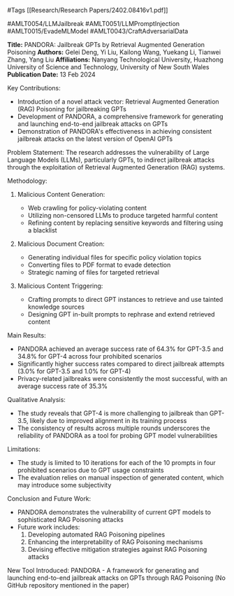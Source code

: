 #Tags
[[Research/Research Papers/2402.08416v1.pdf]]

#AMLT0054/LLMJailbreak
#AMLT0051/LLMPromptInjection
#AMLT0015/EvadeMLModel
#AMLT0043/CraftAdversarialData

**Title:** PANDORA: Jailbreak GPTs by Retrieval Augmented Generation Poisoning
**Authors:** Gelei Deng, Yi Liu, Kailong Wang, Yuekang Li, Tianwei Zhang, Yang Liu
**Affiliations:** Nanyang Technological University, Huazhong University of Science and Technology, University of New South Wales
**Publication Date:** 13 Feb 2024

Key Contributions:
- Introduction of a novel attack vector: Retrieval Augmented Generation (RAG) Poisoning for jailbreaking GPTs
- Development of PANDORA, a comprehensive framework for generating and launching end-to-end jailbreak attacks on GPTs
- Demonstration of PANDORA's effectiveness in achieving consistent jailbreak attacks on the latest version of OpenAI GPTs

Problem Statement:
The research addresses the vulnerability of Large Language Models (LLMs), particularly GPTs, to indirect jailbreak attacks through the exploitation of Retrieval Augmented Generation (RAG) systems.

Methodology:
1. Malicious Content Generation:
   - Web crawling for policy-violating content
   - Utilizing non-censored LLMs to produce targeted harmful content
   - Refining content by replacing sensitive keywords and filtering using a blacklist

2. Malicious Document Creation:
   - Generating individual files for specific policy violation topics
   - Converting files to PDF format to evade detection
   - Strategic naming of files for targeted retrieval

3. Malicious Content Triggering:
   - Crafting prompts to direct GPT instances to retrieve and use tainted knowledge sources
   - Designing GPT in-built prompts to rephrase and extend retrieved content

Main Results:
- PANDORA achieved an average success rate of 64.3% for GPT-3.5 and 34.8% for GPT-4 across four prohibited scenarios
- Significantly higher success rates compared to direct jailbreak attempts (3.0% for GPT-3.5 and 1.0% for GPT-4)
- Privacy-related jailbreaks were consistently the most successful, with an average success rate of 35.3%

Qualitative Analysis:
- The study reveals that GPT-4 is more challenging to jailbreak than GPT-3.5, likely due to improved alignment in its training process
- The consistency of results across multiple rounds underscores the reliability of PANDORA as a tool for probing GPT model vulnerabilities

Limitations:
- The study is limited to 10 iterations for each of the 10 prompts in four prohibited scenarios due to GPT usage constraints
- The evaluation relies on manual inspection of generated content, which may introduce some subjectivity

Conclusion and Future Work:
- PANDORA demonstrates the vulnerability of current GPT models to sophisticated RAG Poisoning attacks
- Future work includes:
  1. Developing automated RAG Poisoning pipelines
  2. Enhancing the interpretability of RAG Poisoning mechanisms
  3. Devising effective mitigation strategies against RAG Poisoning attacks

New Tool Introduced:
PANDORA - A framework for generating and launching end-to-end jailbreak attacks on GPTs through RAG Poisoning
(No GitHub repository mentioned in the paper)
